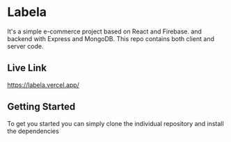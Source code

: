 # Labela

It's a simple e-commerce project based on React and Firebase. and backend with Express and MongoDB.
This repo contains both client and server code.

## Live Link

https://labela.vercel.app/

## Getting Started

To get you started you can simply clone the individual repository and install the dependencies
